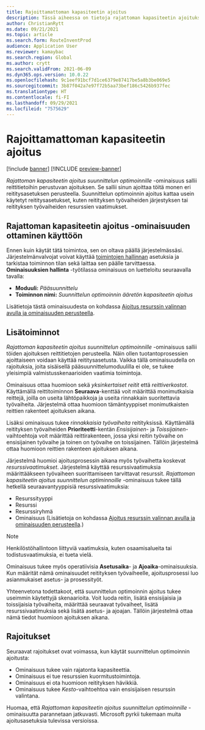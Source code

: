 ```yaml
---
title: Rajoittamattoman kapasiteetin ajoitus
description: Tässä aiheessa on tietoja rajattoman kapasiteetin ajoituksesta suunnittelun optimointia varten. Lisäksi siinä kuvataan ominaisuuden tämänhetkiset rajoitukset.
author: ChristianRytt
ms.date: 09/21/2021
ms.topic: article
ms.search.form: RouteInventProd
audience: Application User
ms.reviewer: kamaybac
ms.search.region: Global
ms.author: crytt
ms.search.validFrom: 2021-06-09
ms.dyn365.ops.version: 10.0.22
ms.openlocfilehash: 9c1eef91bcf7d1ce6379e87417be5a8b3be069e5
ms.sourcegitcommit: 3b87f042a7e97f72b5aa73bef186c5426b937fec
ms.translationtype: HT
ms.contentlocale: fi-FI
ms.lasthandoff: 09/29/2021
ms.locfileid: "7575629"
---
```

# <a name="scheduling-with-infinite-capacity"></a>Rajoittamattoman kapasiteetin ajoitus

[!include [banner](../../includes/banner.md)]
[!INCLUDE [preview-banner](../../includes/preview-banner.md)]

*Rajattoman kapasiteetin ajoitus suunnittelun optimoinnille* -ominaisuus sallii reittitietoihin perustuvan ajoituksen. Se sallii sinun ajoittaa töitä monen eri reititysasetuksen perusteella. Suunnittelun optimoinnin ajoitus kattaa usein käytetyt reititysasetukset, kuten reitityksen työvaiheiden järjestyksen tai reitityksen työvaiheiden resurssien vaatimukset.

## <a name="turn-on-the-infinite-capacity-scheduling-feature"></a>Rajattoman kapasiteetin ajoitus -ominaisuuden ottaminen käyttöön

Ennen kuin käytät tätä toimintoa, sen on oltava päällä järjestelmässäsi. Järjestelmänvalvojat voivat käyttää [toimintojen hallinnan](../../../fin-ops-core/fin-ops/get-started/feature-management/feature-management-overview.md) asetuksia ja tarkistaa toiminnon tilan sekä laittaa sen päälle tarvittaessa. **Ominaisuuksien hallinta** -työtilassa ominaisuus on luetteloitu seuraavalla tavalla:

- **Moduuli:** *Pääsuunnittelu*
- **Toiminnon nimi:** *Suunnittelun optimoinnin ääretön kapasiteetin ajoitus*

Lisätietoja tästä ominaisuudesta on kohdassa [Ajoitus resurssin valinnan avulla ja ominaisuuden perusteella](capability-based-scheduling.md).

## <a name="added-functionality"></a>Lisätoiminnot

*Rajattoman kapasiteetin ajoitus suunnittelun optimoinnille* -ominaisuus sallii töiden ajoituksen reittitietojen perusteella. Näin ollen tuotantoprosessien ajoittaiseen voidaan käyttää reititysasetusta. Vaikka tällä ominaisuudella on rajoituksia, joita sisäisellä pääsuunnittelumoduulilla ei ole, se tukee yleisimpiä valmistusskenaarioiden vaatimia toimintoja.

Ominaisuus ottaa huomioon sekä *yksinkertaiset reitit* että *reittiverkostot*. Käyttämällä reittitoiminnon **Seuraava**-kenttää voit määrittää monimutkaisia reittejä, joilla on useita lähtöpaikkoja ja useita rinnakkain suoritettavia työvaiheita. Järjestelmä ottaa huomioon tämäntyyppiset monimutkaisten reittien rakenteet ajoituksen aikana.

Lisäksi ominaisuus tukee *rinnakkaisia työvaiheita* reitityksissä. Käyttämällä reitityksen työvaiheiden **Prioriteetti**-kentän *Ensisijainen*- ja *Toissijainen*-vaihtoehtoja voit määrittää reittirakenteen, jossa yksi reitin työvaihe on ensisijainen työvaihe ja toinen on työvaihe on toissijainen. Tällöin järjestelmä ottaa huomioon reittien rakenteen ajoituksen aikana.

Järjestelmä huomioi ajoitusprosessin aikana myös työvaihetta koskevat *resurssivaatimukset*. Järjestelmä käyttää resurssivaatimuksia määrittääkseen työvaiheen suorittamiseen tarvittavat resurssit. *Rajattoman kapasiteetin ajoitus suunnittelun optiminnoille* -ominaisuus tukee tällä hetkellä seuraavantyyppisiä resurssivaatimuksia:

- Resurssityyppi
- Resurssi
- Resurssiryhmä
- Ominaisuus (Lisätietoja on kohdassa [Ajoitus resurssin valinnan avulla ja ominaisuuden perusteella](capability-based-scheduling.md).)

> [!NOTE]
> Henkilöstöhallintoon liittyviä vaatimuksia, kuten osaamisalueita tai todistusvaatimuksia, ei tueta vielä.

Ominaisuus tukee myös operatiivisia **Asetusaika**- ja **Ajoaika**-ominaisuuksia. Kun määrität nämä ominaisuudet reitityksen työvaiheelle, ajoitusprosessi luo asianmukaiset asetus- ja prosessityöt.

Yhteenvetona todettakoot, että suunnittelun optimoinnin ajoitus tukee useimmin käytettyjä skenaarioita. Voit luoda reitin, lisätä ensisijaisia ja toissijaisia työvaiheita, määrittää seuraavat työvaiheet, lisätä resurssivaatimuksia sekä lisätä asetus- ja ajoajan. Tällöin järjestelmä ottaa nämä tiedot huomioon ajoituksen aikana.

## <a name="limitations"></a>Rajoitukset

Seuraavat rajoitukset ovat voimassa, kun käytät suunnittelun optimoinnin ajoitusta:

- Ominaisuus tukee vain rajatonta kapasiteettia.
- Ominaisuus ei tue resurssien kuormitustoimintoja.
- Ominaisuus ei ota huomioon reitityksen hävikkiä.
- Ominaisuus tukee *Kesto*-vaihtoehtoa vain ensisijaisen resurssin valintana.

Huomaa, että *Rajattoman kapasiteetin ajoitus suunnittelun optimoinnille* -ominaisuutta parannetaan jatkuvasti. Microsoft pyrkii tukemaan muita ajoitusasetuksia tulevissa versioissa.
